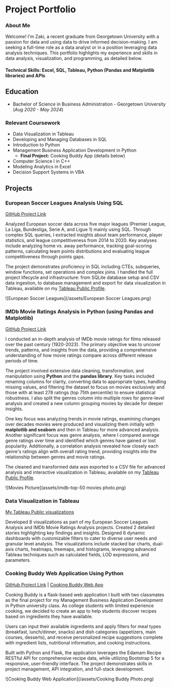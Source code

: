 # Project Portfolio

### About Me 
Welcome! I'm Zaki, a recent graduate from Georgetown University with a passion for data and using data to drive informed decision-making. I am seeking a full-time role as a data analyst or in a position leveraging data analysis techniques. This portfolio highlights my experience and skills in data analysis, visualization, and programming, as detailed below.

#### Technical Skills: Excel, SQL, Tableau, Python (Pandas and Matplotlib libraries) and APIs


## Education 
- Bachelor of Science in Business Administration - Georgetown University (_Aug 2020 - May 2024_)

### Relevant Coursework
- Data Visualization in Tableau
- Developing and Managing Databases in SQL
- Introduction to Python
- Management Business Application Development in Python
  - **Final Project:** Cooking Buddy App (details below)
- Computer Science I in C++
- Modeling Analytics in Excel
- Decision Support Systems in VBA


## Projects 
### European Soccer Leagues Analysis Using SQL
[GitHub Project Link](https://github.com/Zaki978/European-Soccer-SQL-Data-Project/blob/main/README.md)

Analyzed European soccer data across five major leagues (Premier League, La Liga, Bundesliga, Serie A, and Ligue 1) mainly using SQL. Through complex SQL queries, I extracted insights about team performance, player statistics, and league competitiveness from 2014 to 2020. Key analyses include analyzing home vs. away performance, tracking goal-scoring patterns, calculating team points distributions and evaluating league competitiveness through points gaps. 

The project demonstrates proficiency in SQL including CTEs, subqueries, window functions, set operations and complex joins. I handled the full project lifecycle and infrastructure: from SQLite database setup and CSV data ingestion, to database management and export for data visualization in Tableau, available on my [Tableau Public Profile](https://public.tableau.com/app/profile/zaki.bouaoudia4587/vizzes).

![European Soccer Leagues](/assets/European Soccer Leagues.png)

### IMDb Movie Ratings Analysis in Python (using Pandas and Matplotlib)

[GitHub Project Link](https://github.com/Zaki978/IMDb-Movie-Ratings-Analysis/blob/main/README.md)

I conducted an in-depth analysis of IMDb movie ratings for films released over the past century (1920-2023). The primary objective was to uncover trends, patterns, and insights from the data, providing a comprehensive understanding of how movie ratings compare across different release periods of time.

The project involved extensive data cleaning, transformation, and manipulation using **Python** and the **pandas library**. Key tasks included renaming columns for clarity, converting data to appropriate types, handling missing values, and filtering the dataset to focus on movies exclusively and those with at least 278 ratings (top 75th percentile) to ensure statistical robustness. I also split the genres column into multiple rows for genre-level analysis and created a new column grouping movies by decade for deeper insights.

One key focus was analyzing trends in movie ratings, examining changes over decades movies were produced and visualizing them initially with **matplotlib and seaborn** and then in Tableau for more advanced analysis. Another significant focus was genre analysis, where I compared average genre ratings over time and identified which genres have gained or lost popularity. Additionally, a correlation analysis revealed how closely each genre's ratings align with overall rating trend, providing insights into the relationship between genres and movie ratings.

The cleaned and transformed data was exported to a CSV file for advanced analysis and interactive visualization in Tableau, available on my [Tableau Public Profile](https://public.tableau.com/app/profile/zaki.bouaoudia4587/vizzes).

![Movies Picture](assets/imdb-top-50 movies photo.png)

### Data Visualization in Tableau

[My Tableau Public visualizations](https://public.tableau.com/app/profile/zaki.bouaoudia4587/vizzes)

Developed 8 visualizations as part of my European Soccer Leagues Analysis and IMDb Movie Ratings Analysis projects. Created 2 detailed stories highlighting key findings and insights. Designed 6 dynamic dashboards with customizable filters to cater to diverse user needs and granular level analysis. The visualizations include stacked bar charts, dual-axis charts, heatmaps, treemaps, and histograms, leveraging advanced Tableau techniques such as calculated fields, LOD expressions, and parameters.

### Cooking Buddy Web Application Using Python

[GitHub Project Link](https://github.com/Zaki978/recipefinder-final) | [Cooking Buddy Web App](https://cooking-buddy.onrender.com)

Cooking Buddy is a flask-based web application I built with two classmates as the final project for my Management Business Application Development in Python university class. As college students with limited experience cooking, we decided to create an app to help students discover recipes based on ingredients they have available.  

Users can input their available ingredients and apply filters for meal types (breakfast, lunch/dinner, snacks) and dish categories (appetizers, main courses, desserts), and receive personalized recipe suggestions complete with ingredient lists, nutritional information, and cooking instructions.

Built with Python and Flask, the application leverages the Edamam Recipe RESTful API for comprehensive recipe data, while utilizing Bootstrap 5 for a responsive, user-friendly interface. The project demonstrates skills in project management, API integration, and full-stack development. 

![Cooking Buddy Web Application](/assets/Cooking Buddy Photo.png)




